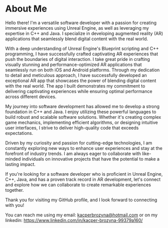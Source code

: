# About Me
Hello there! I'm a versatile software developer with a passion for creating immersive experiences using Unreal Engine, as well as leveraging my expertise in C++ and Java. I specialize in developing augmented reality (AR) applications that seamlessly blend digital content with the real world.

With a deep understanding of Unreal Engine's Blueprint scripting and C++ programming, I have successfully crafted captivating AR experiences that push the boundaries of digital interaction. I take great pride in crafting visually stunning and performance-optimized AR applications that seamlessly run on both iOS and Android platforms. Through my dedication to detail and meticulous approach, I have successfully developed an exceptional AR app that showcases the power of blending digital content with the real world. The app I built demonstrates my commitment to delivering captivating experiences while ensuring optimal performance across different devices.

My journey into software development has allowed me to develop a strong foundation in C++ and Java. I enjoy utilizing these powerful languages to build robust and scalable software solutions. Whether it's creating complex game mechanics, implementing efficient algorithms, or designing intuitive user interfaces, I strive to deliver high-quality code that exceeds expectations.

Driven by my curiosity and passion for cutting-edge technologies, I am constantly exploring new ways to enhance user experiences and stay at the forefront of industry trends. I am always eager to collaborate with like-minded individuals on innovative projects that have the potential to make a lasting impact.

If you're looking for a software developer who is proficient in Unreal Engine, C++, Java, and has a proven track record in AR development, let's connect and explore how we can collaborate to create remarkable experiences together.

Thank you for visiting my GitHub profile, and I look forward to connecting with you!

You can reach me using my email: kacperbrozyna@hotmail.com or on my linkedin: https://www.linkedin.com/in/kacper-brozyna-99379a160/ 
